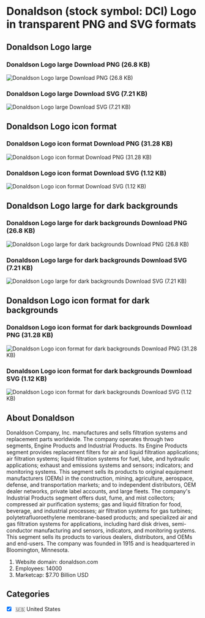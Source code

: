 # Donaldson (stock symbol: DCI) Logo in transparent PNG and SVG formats

## Donaldson Logo large

### Donaldson Logo large Download PNG (26.8 KB)

![Donaldson Logo large Download PNG (26.8 KB)](/img/orig/DCI_BIG-99f8388e.png)

### Donaldson Logo large Download SVG (7.21 KB)

![Donaldson Logo large Download SVG (7.21 KB)](/img/orig/DCI_BIG-0b11ae77.svg)

## Donaldson Logo icon format

### Donaldson Logo icon format Download PNG (31.28 KB)

![Donaldson Logo icon format Download PNG (31.28 KB)](/img/orig/DCI-a937c19a.png)

### Donaldson Logo icon format Download SVG (1.12 KB)

![Donaldson Logo icon format Download SVG (1.12 KB)](/img/orig/DCI-79512006.svg)

## Donaldson Logo large for dark backgrounds

### Donaldson Logo large for dark backgrounds Download PNG (26.8 KB)

![Donaldson Logo large for dark backgrounds Download PNG (26.8 KB)](/img/orig/DCI_BIG.D-8313ed5a.png)

### Donaldson Logo large for dark backgrounds Download SVG (7.21 KB)

![Donaldson Logo large for dark backgrounds Download SVG (7.21 KB)](/img/orig/DCI_BIG.D-5b9fba28.svg)

## Donaldson Logo icon format for dark backgrounds

### Donaldson Logo icon format for dark backgrounds Download PNG (31.28 KB)

![Donaldson Logo icon format for dark backgrounds Download PNG (31.28 KB)](/img/orig/DCI.D-02cb8f8a.png)

### Donaldson Logo icon format for dark backgrounds Download SVG (1.12 KB)

![Donaldson Logo icon format for dark backgrounds Download SVG (1.12 KB)](/img/orig/DCI.D-5d7fa4dc.svg)

## About Donaldson

Donaldson Company, Inc. manufactures and sells filtration systems and replacement parts worldwide. The company operates through two segments, Engine Products and Industrial Products. Its Engine Products segment provides replacement filters for air and liquid filtration applications; air filtration systems; liquid filtration systems for fuel, lube, and hydraulic applications; exhaust and emissions systems and sensors; indicators; and monitoring systems. This segment sells its products to original equipment manufacturers (OEMs) in the construction, mining, agriculture, aerospace, defense, and transportation markets; and to independent distributors, OEM dealer networks, private label accounts, and large fleets. The company's Industrial Products segment offers dust, fume, and mist collectors; compressed air purification systems; gas and liquid filtration for food, beverage, and industrial processes; air filtration systems for gas turbines; polytetrafluoroethylene membrane-based products; and specialized air and gas filtration systems for applications, including hard disk drives, semi-conductor manufacturing and sensors, indicators, and monitoring systems. This segment sells its products to various dealers, distributors, and OEMs and end-users. The company was founded in 1915 and is headquartered in Bloomington, Minnesota.

1. Website domain: donaldson.com
2. Employees: 14000
3. Marketcap: $7.70 Billion USD


## Categories
- [x] 🇺🇸 United States
